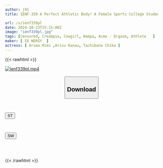 ```yaml
---
author: j91
title: IENF-339 A Perfect Athletic Body! A Female Sports College Student You've Always Dreamed Of Takes On The Challenge Of Raw, Pounding Piston Riding! Her Toned Abs, Sculpted Through Training, Twitch As She Cums Repeatedly!

url: /v/ienf339pl
date: 2024-10-23T15:15:00Z
image: "ienf339pl.jpg"
tags: [Censored, Creampie, Cowgirl, Nampa, Acme · Orgasm, Athlete	]
maker: [ IE NERGY  ]
actress: [ Arima Miku ,Arisu Kanau, Tachibana Chika ]
---
```



{{< rawhtml >}}

<div class="video" data-videoid="8qw7o8JowPUox2y">
    <a href="javascript:;">
        <img src="/v/ienf339pl/ienf339pl.jpg" width="WIDTH" height="HEIGHT" alt="ienf339pl.mp4" loading="lazy">
    </a>
</div>

<script type="text/javascript" src="https://j91.asia/asset/on-demand-st.js"></script>

<br>
  <link rel="stylesheet" href="https://j91.asia/asset/bs5.css">
  
  <center>
  <button class="btn btn-primary" type="button" data-bs-toggle="collapse" data-bs-target=".multi-collapse" aria-expanded="false" aria-controls="multiCollapseExample1 multiCollapseExample2"><h2>Download</h2></button></center>
</p>
<div class="row">
  <div class="col">
    <div class="collapse multi-collapse" id="multiCollapseExample1">
      <div class="card card-body">
	      	      <br>
<div class="buttons">  
<p><a href="/v/ienf339pl/st.html" target="_blank"><button class="btn-hover color-3"><i class="fa fa-download"></i> ST</button></a></p></div>
    </div>
  </div>
</div>
  <div class="col">
    <div class="collapse multi-collapse" id="multiCollapseExample2">
      <div class="card card-body">
	      <br>
<div class="buttons">
<p><a href="/v/ienf339pl/sw.html" target="_blank"><button class="btn-hover color-2"><i class="fa fa-download"></i> SW</button></a></p></div>
<br><br>
      </div>
    </div>
  </div>
</div>

{{< /rawhtml >}}